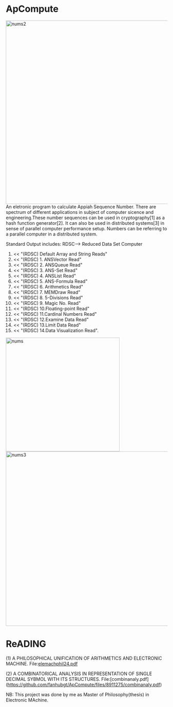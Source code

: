 # ApCompute
<img width="571" alt="nums2" src="https://user-images.githubusercontent.com/533199/173875625-270fb752-9232-4321-bcde-30936419f039.png">
An eletronic program to calculate Appiah Sequence Number. There are spectrum of different applications in subject of computer sicence and engineering.These number sequences can be used in cryptography[1] as a hash function generator[2]. It can also be used in distributed systems[3] in sense of parallel computer performance setup. Numbers can be referring to a parallel computer in a distributed system. 

Standard Output includes: RDSC--> Reduced Data Set Computer
 1. << "(RDSC) Default Array and String Reads" 
 2. << "(RDSC) 1. ANSVector Read" 
 3. << "(RDSC) 2. ANSQueue  Read"
 4. << "(RDSC) 3. ANS-Set   Read" 
 5. << "(RDSC) 4. ANSList   Read" 
 6. << "(RDSC) 5. ANS-Formula   Read" 
 7. << "(RDSC) 6. Arithmetics   Read" 
 8. << "(RDSC) 7. MEMDraw   Read" 
 9. << "(RDSC) 8. 5-Divisions   Read" 
10. << "(RDSC) 9. Magic No. Read" 
11. << "(RDSC) 10.Floating-point Read" 
12. << "(RDSC) 11.Cardinal Numbers Read" 
13. << "(RDSC) 12.Examine Data Read" 
14. << "(RDSC) 13.Limit Data Read"
15. << "(RDSC) 14.Data Visualization Read".


<img width="354" alt="nums" src="https://user-images.githubusercontent.com/533199/173875006-2ac240f8-ba9e-4943-929f-d5c5c978b881.png">
<img width="543" alt="nums3" src="https://user-images.githubusercontent.com/533199/173875733-f7c77f23-58ac-4037-a00d-615529d9d587.png">


ReADING
==============

(1) A PHILOSOPHICAL UNIFICATION OF ARITHMETICS AND ELECTRONIC MACHINE.  File:[elemachphil24.pdf](https://github.com/fanhubgt/ApCompute/files/8911270/elemachphil24.pdf)

(2) A COMBINATORICAL ANALYSIS IN REPRESENTATION OF SINGLE DECIMAL SYBMOL WITH ITS STRUCTURES. File:[combinanaly.pdf]
(https://github.com/fanhubgt/ApCompute/files/8911275/combinanaly.pdf)

NB: This project was done by me as Master of Philosophy(thesis) in Electronic MAchine.
